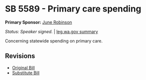 # SB 5589 - Primary care spending
**Primary Sponsor:** [June Robinson](/person/leg/june.robinson.md)

*Status: Speaker signed.* | [leg.wa.gov summary](https://app.leg.wa.gov/billsummary?BillNumber=5589&Year=2021)

Concerning statewide spending on primary care.

## Revisions
* [Original Bill](1/)
* [Substitute Bill](S/)